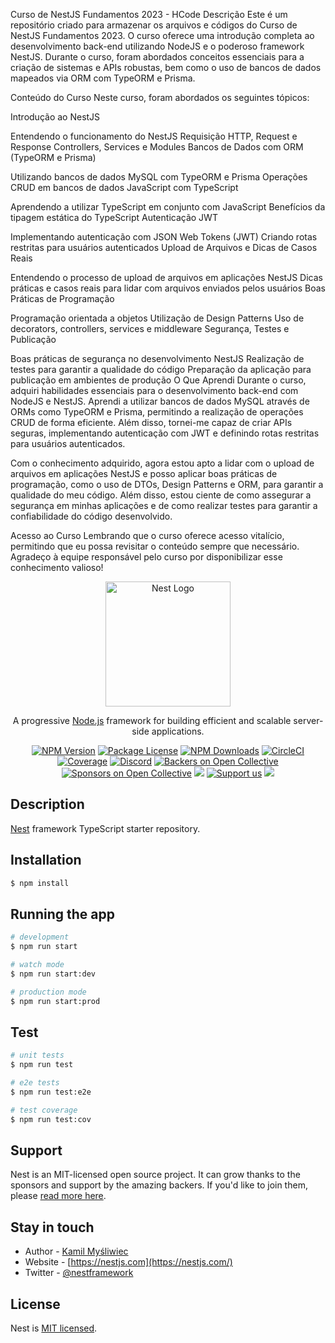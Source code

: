 Curso de NestJS Fundamentos 2023 - HCode
Descrição
Este é um repositório criado para armazenar os arquivos e códigos do Curso de NestJS Fundamentos 2023. O curso oferece uma introdução completa ao desenvolvimento back-end utilizando NodeJS e o poderoso framework NestJS. Durante o curso, foram abordados conceitos essenciais para a criação de sistemas e APIs robustas, bem como o uso de bancos de dados mapeados via ORM com TypeORM e Prisma.

Conteúdo do Curso
Neste curso, foram abordados os seguintes tópicos:

Introdução ao NestJS

Entendendo o funcionamento do NestJS
Requisição HTTP, Request e Response
Controllers, Services e Modules
Bancos de Dados com ORM (TypeORM e Prisma)

Utilizando bancos de dados MySQL com TypeORM e Prisma
Operações CRUD em bancos de dados
JavaScript com TypeScript

Aprendendo a utilizar TypeScript em conjunto com JavaScript
Benefícios da tipagem estática do TypeScript
Autenticação JWT

Implementando autenticação com JSON Web Tokens (JWT)
Criando rotas restritas para usuários autenticados
Upload de Arquivos e Dicas de Casos Reais

Entendendo o processo de upload de arquivos em aplicações NestJS
Dicas práticas e casos reais para lidar com arquivos enviados pelos usuários
Boas Práticas de Programação

Programação orientada a objetos
Utilização de Design Patterns
Uso de decorators, controllers, services e middleware
Segurança, Testes e Publicação

Boas práticas de segurança no desenvolvimento NestJS
Realização de testes para garantir a qualidade do código
Preparação da aplicação para publicação em ambientes de produção
O Que Aprendi
Durante o curso, adquiri habilidades essenciais para o desenvolvimento back-end com NodeJS e NestJS. Aprendi a utilizar bancos de dados MySQL através de ORMs como TypeORM e Prisma, permitindo a realização de operações CRUD de forma eficiente. Além disso, tornei-me capaz de criar APIs seguras, implementando autenticação com JWT e definindo rotas restritas para usuários autenticados.

Com o conhecimento adquirido, agora estou apto a lidar com o upload de arquivos em aplicações NestJS e posso aplicar boas práticas de programação, como o uso de DTOs, Design Patterns e ORM, para garantir a qualidade do meu código. Além disso, estou ciente de como assegurar a segurança em minhas aplicações e de como realizar testes para garantir a confiabilidade do código desenvolvido.

Acesso ao Curso
Lembrando que o curso oferece acesso vitalício, permitindo que eu possa revisitar o conteúdo sempre que necessário. Agradeço à equipe responsável pelo curso por disponibilizar esse conhecimento valioso!

<p align="center">
  <a href="http://nestjs.com/" target="blank"><img src="https://nestjs.com/img/logo-small.svg" width="200" alt="Nest Logo" /></a>
</p>

[circleci-image]: https://img.shields.io/circleci/build/github/nestjs/nest/master?token=abc123def456
[circleci-url]: https://circleci.com/gh/nestjs/nest

  <p align="center">A progressive <a href="http://nodejs.org" target="_blank">Node.js</a> framework for building efficient and scalable server-side applications.</p>
    <p align="center">
<a href="https://www.npmjs.com/~nestjscore" target="_blank"><img src="https://img.shields.io/npm/v/@nestjs/core.svg" alt="NPM Version" /></a>
<a href="https://www.npmjs.com/~nestjscore" target="_blank"><img src="https://img.shields.io/npm/l/@nestjs/core.svg" alt="Package License" /></a>
<a href="https://www.npmjs.com/~nestjscore" target="_blank"><img src="https://img.shields.io/npm/dm/@nestjs/common.svg" alt="NPM Downloads" /></a>
<a href="https://circleci.com/gh/nestjs/nest" target="_blank"><img src="https://img.shields.io/circleci/build/github/nestjs/nest/master" alt="CircleCI" /></a>
<a href="https://coveralls.io/github/nestjs/nest?branch=master" target="_blank"><img src="https://coveralls.io/repos/github/nestjs/nest/badge.svg?branch=master#9" alt="Coverage" /></a>
<a href="https://discord.gg/G7Qnnhy" target="_blank"><img src="https://img.shields.io/badge/discord-online-brightgreen.svg" alt="Discord"/></a>
<a href="https://opencollective.com/nest#backer" target="_blank"><img src="https://opencollective.com/nest/backers/badge.svg" alt="Backers on Open Collective" /></a>
<a href="https://opencollective.com/nest#sponsor" target="_blank"><img src="https://opencollective.com/nest/sponsors/badge.svg" alt="Sponsors on Open Collective" /></a>
  <a href="https://paypal.me/kamilmysliwiec" target="_blank"><img src="https://img.shields.io/badge/Donate-PayPal-ff3f59.svg"/></a>
    <a href="https://opencollective.com/nest#sponsor"  target="_blank"><img src="https://img.shields.io/badge/Support%20us-Open%20Collective-41B883.svg" alt="Support us"></a>
  <a href="https://twitter.com/nestframework" target="_blank"><img src="https://img.shields.io/twitter/follow/nestframework.svg?style=social&label=Follow"></a>
</p>
  <!--[![Backers on Open Collective](https://opencollective.com/nest/backers/badge.svg)](https://opencollective.com/nest#backer)
  [![Sponsors on Open Collective](https://opencollective.com/nest/sponsors/badge.svg)](https://opencollective.com/nest#sponsor)-->

## Description

[Nest](https://github.com/nestjs/nest) framework TypeScript starter repository.

## Installation

```bash
$ npm install
```

## Running the app

```bash
# development
$ npm run start

# watch mode
$ npm run start:dev

# production mode
$ npm run start:prod
```

## Test

```bash
# unit tests
$ npm run test

# e2e tests
$ npm run test:e2e

# test coverage
$ npm run test:cov
```

## Support

Nest is an MIT-licensed open source project. It can grow thanks to the sponsors and support by the amazing backers. If you'd like to join them, please [read more here](https://docs.nestjs.com/support).

## Stay in touch

- Author - [Kamil Myśliwiec](https://kamilmysliwiec.com)
- Website - [https://nestjs.com](https://nestjs.com/)
- Twitter - [@nestframework](https://twitter.com/nestframework)

## License

Nest is [MIT licensed](LICENSE).
